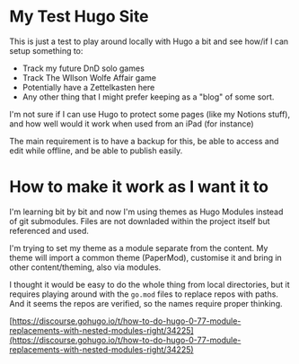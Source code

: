 # My Test Hugo Site

This is just a test to play around locally with Hugo a bit and see how/if I can setup something to:

* Track my future DnD solo games
* Track The WIlson Wolfe Affair game
* Potentially have a Zettelkasten here
* Any other thing that I might prefer keeping as a "blog" of some sort.

I'm not sure if I can use Hugo to protect some pages (like my Notions stuff), and how well would it work when used from an iPad (for instance)

The main requirement is to have a backup for this, be able to access and edit while offline, and be able to publish easily.



# How to make it work as I want it to

I'm learning bit by bit and now I'm using themes as Hugo Modules instead of git submodules. Files are not downladed within the project itself but referenced and used.

I'm trying to set my theme as a module separate from the content.
My theme will import a common theme (PaperMod), customise it and bring in other content/theming, also via modules.

I thought it would be easy to do the whole thing from local directories, but it requires playing around with the `go.mod` files to replace repos with paths. And it seems the repos are verified, so the names require proper thinking.

[https://discourse.gohugo.io/t/how-to-do-hugo-0-77-module-replacements-with-nested-modules-right/34225](https://discourse.gohugo.io/t/how-to-do-hugo-0-77-module-replacements-with-nested-modules-right/34225)
